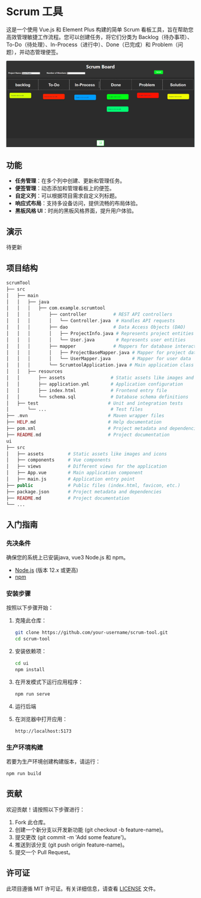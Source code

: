 # Scrum 工具

这是一个使用 Vue.js 和 Element Plus 构建的简单 Scrum 看板工具，旨在帮助您高效管理敏捷工作流程。您可以创建任务，将它们分类为 Backlog（待办事项）、To-Do（待处理）、In-Process（进行中）、Done（已完成）和 Problem（问题），并动态管理便签。

![img.png](img.png)

## 功能

- **任务管理**：在多个列中创建、更新和管理任务。
- **便签管理**：动态添加和管理看板上的便签。
- **自定义列**：可以根据项目需求自定义列标题。
- **响应式布局**：支持多设备访问，提供流畅的布局体验。
- **黑板风格 UI**：时尚的黑板风格界面，提升用户体验。

## 演示

待更新

## 项目结构
```php
scrumTool
├── src
│   ├── main
│   │   ├── java
│   │   │   ├── com.example.scrumtool
│   │   │       ├── controller          # REST API controllers
│   │   │       │   └── Controller.java  # Handles API requests
│   │   │       ├── dao                 # Data Access Objects (DAO)
│   │   │       │   ├── ProjectInfo.java # Represents project entities
│   │   │       │   └── User.java        # Represents user entities
│   │   │       ├── mapper              # Mappers for database interactions
│   │   │       │   ├── ProjectBaseMapper.java # Mapper for project data
│   │   │       │   └── UserMapper.java        # Mapper for user data
│   │   │       └── ScrumtoolApplication.java # Main application class
│   │   ├── resources
│   │       ├── assets                 # Static assets like images and icons
│   │       ├── application.yml        # Application configuration
│   │       ├── index.html             # Frontend entry file
│   │       └── schema.sql             # Database schema definitions
│   ├── test                          # Unit and integration tests
│       └── ...                        # Test files
├── .mvn                              # Maven wrapper files
├── HELP.md                           # Help documentation
├── pom.xml                           # Project metadata and dependencies
├── README.md                         # Project documentation
ui
├── src
│   ├── assets         # Static assets like images and icons
│   ├── components     # Vue components
│   ├── views          # Different views for the application
│   ├── App.vue        # Main application component
│   ├── main.js        # Application entry point
├── public             # Public files (index.html, favicon, etc.)
├── package.json       # Project metadata and dependencies
├── README.md          # Project documentation
└── ... 
```

## 入门指南

### 先决条件

确保您的系统上已安装java, vue3 Node.js 和 npm。

- [Node.js](https://nodejs.org/en/download/) (版本 12.x 或更高)
- [npm](https://www.npmjs.com/get-npm)

### 安装步骤

按照以下步骤开始：

1. 克隆此仓库：
    ```bash
    git clone https://github.com/your-username/scrum-tool.git
    cd scrum-tool
    ```

2. 安装依赖项：
    ```bash
    cd ui
    npm install
    ```

3. 在开发模式下运行应用程序：
    ```bash
    npm run serve
    ```

4. 运行后端

5. 在浏览器中打开应用：
    ```
    http://localhost:5173
    ```

### 生产环境构建

若要为生产环境创建构建版本，请运行：

```bash
npm run build
```

## 贡献

欢迎贡献！请按照以下步骤进行：

1. Fork 此仓库。
2. 创建一个新分支以开发新功能 (git checkout -b feature-name)。
3. 提交更改 (git commit -m 'Add some feature')。
4. 推送到该分支 (git push origin feature-name)。
5. 提交一个 Pull Request。

## 许可证

此项目遵循 MIT 许可证。有关详细信息，请查看 [LICENSE](https://mit-license.org/) 文件。